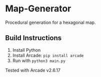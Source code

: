# Map-Generator
Procedural generation for a hexagonal map.

## Build Instructions
1. Install Python
2. Install Arcade: `pip install arcade`
3. Run with `python3 main.py`

Tested with Arcade v2.6.17
